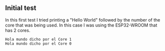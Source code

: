 ## Initial test
In this first test I tried printing a "Hello World" followed by the number of the core that was being used. In this case I was using the ESP32-WROOM that has 2 cores.

    Hola mundo dicho por el Core 1
    Hola mundo dicho por el Core 0